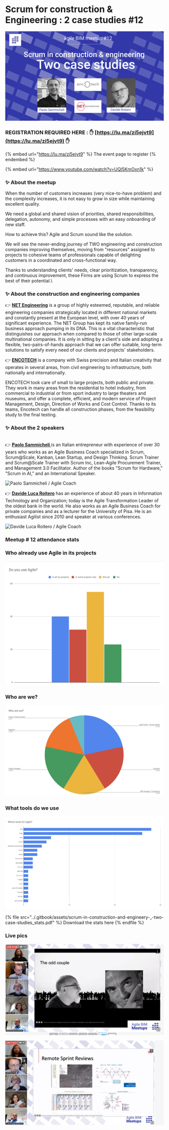 # Scrum for construction & Engineering : 2 case studies  #12

![Scrum in construction and engineering](../.gitbook/assets/scrum-construction-luma.png)

### REGISTRATION REQUIRED HERE : ✋ [https://lu.ma/zi5ejvt9](https://lu.ma/zi5ejvt9) ✋

{% embed url="https://lu.ma/zi5ejvt9" %}
The event page to register
{% endembed %}

{% embed url="https://www.youtube.com/watch?v=UQl5KmOxn1k" %}

### ✨ About the meetup&#x20;

When the number of customers increases (very nice-to-have problem) and the complexity increases, it is not easy to grow in size while maintaining excellent quality.

We need a global and shared vision of priorities, shared responsibilities, delegation, autonomy, and simple processes with an easy onboarding of new staff.

How to achieve this? Agile and Scrum sound like the solution.

We will see the never-ending journey of TWO engineering and construction companies improving themselves, moving from "resources" assigned to projects to cohesive teams of professionals capable of delighting customers in a coordinated and cross-functional way.

Thanks to understanding clients' needs, clear prioritization, transparency, and continuous improvement, these Firms are using Scrum to express the best of their potential.\


### ✨ About the construction and engineering companies&#x20;

👉 [**NET Engineering**](https://www.net-italia.com/en/the-international-group/) is a group of highly esteemed, reputable, and reliable engineering companies strategically located in different national markets and constantly present at the European level, with over 40 years of significant experience. The NET Group has kept its native family-run business approach pumping in its DNA. This is a vital characteristic that distinguishes our approach when compared to those of other large-scale multinational companies. It is only in sitting by a client's side and adopting a flexible, two-pairs-of-hands approach that we can offer suitable, long-term solutions to satisfy every need of our clients and projects' stakeholders.

👉 [**ENCOTECH**](https://www.encotech.ch/en) is a company with Swiss precision and Italian creativity that operates in several areas, from civil engineering to infrastructure, both nationally and internationally.

ENCOTECH took care of small to large projects, both public and private. They work in many areas from the residential to hotel industry, from commercial to industrial or from sport industry to large theaters and museums, and offer a complete, efficient, and modern service of Project Management, Design, Direction of Works and Cost Control. Thanks to its teams, Encotech can handle all construction phases, from the feasibility study to the final testing.&#x20;

### ✨ About the 2 speakers

\
👉 [**Paolo Sammicheli** ](https://www.linkedin.com/in/paolosammicheli/)is an Italian entrepreneur with experience of over 30 years who works as an Agile Business Coach specialized in Scrum, Scrum@Scale, Kanban, Lean Startup, and Design Thinking. Scrum Trainer and Scrum@Scale Trainer with Scrum Inc, Lean-Agile Procurement Trainer, and Management 3.0 Facilitator. Author of the books "Scrum for Hardware," "Scrum in AI," and an International Speaker.

![Paolo Sammicheli / Agile Coach](../.gitbook/assets/paolo\_sammicheli.jpeg)

👉 [**Davide Luca Roitero**](https://www.linkedin.com/in/davide-luca-roitero-8a3703125/) has an experience of about 40 years in Information Technology and Organization; today is the Agile Transformation Leader of the oldest bank in the world. He also works as an Agile Business Coach for private companies and as a lecturer for the University of Pisa. He is an enthusiast Agilist since 2010 and speaker at various conferences.

![Davide Luca Roitero / Agile Coach](../.gitbook/assets/davide\_luca\_roteiro.jpeg)

### Meetup # 12 attendance stats&#x20;

### Who already use Agile in its projects

![Do you use Agile in your projects ? ](../.gitbook/assets/meetup-agile-do-use-agile.png)

### Who are we?

![Who are we?](../.gitbook/assets/agile-bim-meetup-who-are-we.png)

### What tools do we use

![Which agile tools for AEC?](../.gitbook/assets/agile-bim-tools.png)

{% file src="../.gitbook/assets/scrum-in-construction-and-engineery-_-two-case-studies_stats.pdf" %}
Download the stats here
{% endfile %}

### Live pics&#x20;

![2 agile coaches working for Architecture & Construction](../.gitbook/assets/scrum-construction-agile-coach-aec.png)

![](../.gitbook/assets/scrum-construction-remote-sprint-reviews.png)

